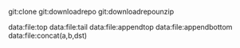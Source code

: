 git:clone
git:downloadrepo
git:downloadrepounzip

data:file:top
data:file:tail
data:file:appendtop
data:file:appendbottom
data:file:concat(a,b,dst)
